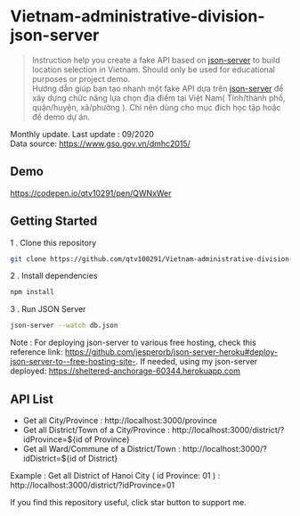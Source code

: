 # Vietnam-administrative-division-json-server

> Instruction help you create a fake API based on [json-server](https://github.com/typicode/json-server) to build location selection in Vietnam. Should only be used for educational purposes or project demo.\
> Hướng dẫn giúp bạn tạo nhanh một fake API dựa trên [json-server](https://github.com/typicode/json-server) để xây dựng chức năng lựa chọn địa điểm tại Việt Nam( Tỉnh/thành phố, quận/huyện, xã/phường ). Chỉ nên dùng cho mục đích học tập hoặc để demo dự án.

Monthly update. Last update : 09/2020\
Data source: https://www.gso.gov.vn/dmhc2015/
## Demo

<a href="https://codepen.io/qtv10291/pen/QWNxWer" target="_blank">https://codepen.io/qtv10291/pen/QWNxWer</a>

## Getting Started

1 . Clone this repository

```bash
git clone https://github.com/qtv100291/Vietnam-administrative-division-json-server.git
```
2 . Install dependencies

```bash
npm install
```
3 . Run JSON Server

```bash
json-server --watch db.json
```
Note : For deploying json-server to various free hosting, check this reference link:
https://github.com/jesperorb/json-server-heroku#deploy-json-server-to--free-hosting-site-. If needed, using my json-server deployed: https://sheltered-anchorage-60344.herokuapp.com
## API List

- Get all City/Province : http://localhost:3000/province
- Get all District/Town of a City/Province : http://localhost:3000/district/?idProvince=${id of Province}
- Get all Ward/Commune of a District/Town : http://localhost:3000/?idDistrict=${id of District}

Example : Get all District of Hanoi City ( id Province: 01 ) : http://localhost:3000/district/?idProvince=01

If you find this repository useful, click star button to support me.




